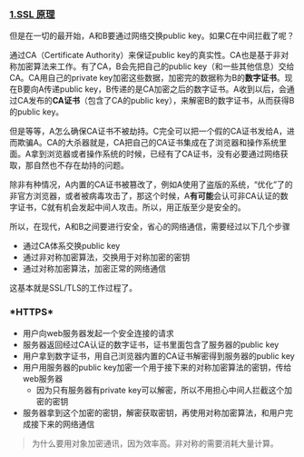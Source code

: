 ### [1.SSL 原理](https://zhuanlan.zhihu.com/p/36981565)

但是在一切的最开始，A和B要通过网络交换public key。如果C在中间拦截了呢？

通过CA（Certificate Authority）来保证public key的真实性。CA也是基于非对称加密算法来工作。有了CA，B会先把自己的public key（和一些其他信息）交给CA。CA用自己的private key加密这些数据，加密完的数据称为B的**数字证书**。现在B要向A传递public key，B传递的是CA加密之后的数字证书。A收到以后，会通过CA发布的**CA证书**（包含了CA的public key），来解密B的数字证书，从而获得B的public key。

但是等等，A怎么确保CA证书不被劫持。C完全可以把一个假的CA证书发给A，进而欺骗A。CA的大杀器就是，CA把自己的CA证书集成在了浏览器和操作系统里面。A拿到浏览器或者操作系统的时候，已经有了CA证书，没有必要通过网络获取，那自然也不存在劫持的问题。



除非有种情况，A内置的CA证书被篡改了，例如A使用了盗版的系统，“优化”了的非官方浏览器，或者被病毒攻击了，那这个时候，A**有可能**会认可非CA认证的数字证书，C就有机会发起中间人攻击。所以，用正版至少是安全的。

所以，在现代，A和B之间要进行安全，省心的网络通信，需要经过以下几个步骤

- 通过CA体系交换public key
- 通过非对称加密算法，交换用于对称加密的密钥
- 通过对称加密算法，加密正常的网络通信

这基本就是SSL/TLS的工作过程了。

### ***HTTPS\***

- 用户向web服务器发起一个安全连接的请求
- 服务器返回经过CA认证的数字证书，证书里面包含了服务器的public key
- 用户拿到数字证书，用自己浏览器内置的CA证书解密得到服务器的public key
- 用户用服务器的public key加密一个用于接下来的对称加密算法的密钥，传给web服务器
  - 因为只有服务器有private key可以解密，所以不用担心中间人拦截这个加密的密钥
- 服务器拿到这个加密的密钥，解密获取密钥，再使用对称加密算法，和用户完成接下来的网络通信

> 为什么要用对象加密通讯，因为效率高。非对称的需要消耗大量计算。